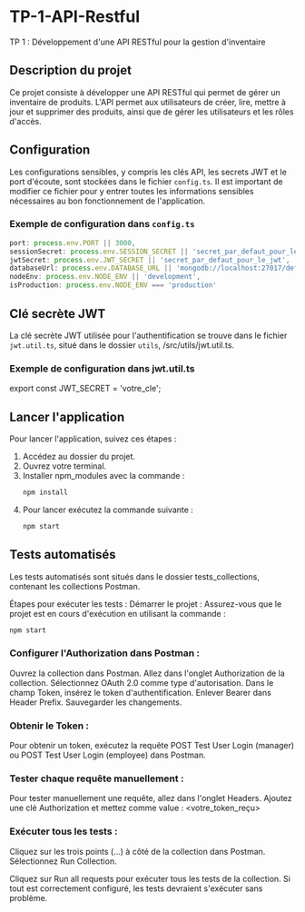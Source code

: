# TP-1-API-Restful
TP 1 : Développement d'une API RESTful pour la gestion d'inventaire

## Description du projet
Ce projet consiste à développer une API RESTful qui permet de gérer un inventaire de produits. L'API permet aux utilisateurs de créer, lire, mettre à jour et supprimer des produits, ainsi que de gérer les utilisateurs et les rôles d'accès.

## Configuration
Les configurations sensibles, y compris les clés API, les secrets JWT et le port d'écoute, sont stockées dans le fichier `config.ts`. Il est important de modifier ce fichier pour y entrer toutes les informations sensibles nécessaires au bon fonctionnement de l'application.

### Exemple de configuration dans `config.ts`
```typescript
port: process.env.PORT || 3000,
sessionSecret: process.env.SESSION_SECRET || 'secret_par_defaut_pour_les_sessions',
jwtSecret: process.env.JWT_SECRET || 'secret_par_defaut_pour_le_jwt',
databaseUrl: process.env.DATABASE_URL || 'mongodb://localhost:27017/defaultdb',
nodeEnv: process.env.NODE_ENV || 'development',
isProduction: process.env.NODE_ENV === 'production'
```

## Clé secrète JWT
La clé secrète JWT utilisée pour l'authentification se trouve dans le fichier `jwt.util.ts`, situé dans le dossier `utils`, /src/utils/jwt.util.ts.

### Exemple de configuration dans jwt.util.ts
export const JWT_SECRET = 'votre_cle';

## Lancer l'application

Pour lancer l'application, suivez ces étapes :

1. Accédez au dossier du projet.
2. Ouvrez votre terminal.
3. Installer npm_modules avec la commande :
   ```bash
   npm install
   ```
4. Pour lancer exécutez la commande suivante :
   ```bash
   npm start
   ```
## Tests automatisés

Les tests automatisés sont situés dans le dossier tests_collections, contenant les collections Postman.

Étapes pour exécuter les tests :
Démarrer le projet : Assurez-vous que le projet est en cours d'exécution en utilisant la commande :

```bash
npm start
```
### Configurer l'Authorization dans Postman :

Ouvrez la collection dans Postman.
Allez dans l'onglet Authorization de la collection.
Sélectionnez OAuth 2.0 comme type d'autorisation.
Dans le champ Token, insérez le token d'authentification.
Enlever Bearer dans Header Prefix.
Sauvegarder les changements.

### Obtenir le Token :

Pour obtenir un token, exécutez la requête POST Test User Login (manager) ou POST Test User Login (employee) dans Postman.

### Tester chaque requête manuellement :

Pour tester manuellement une requête, allez dans l'onglet Headers.
Ajoutez une clé Authorization et mettez comme value : <votre_token_reçu>

### Exécuter tous les tests :

Cliquez sur les trois points (...) à côté de la collection dans Postman.
Sélectionnez Run Collection.

Cliquez sur Run all requests pour exécuter tous les tests de la collection.
Si tout est correctement configuré, les tests devraient s'exécuter sans problème.



